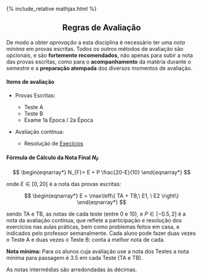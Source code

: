 {% include_relative mathjax.html %}

<h2 align="center"> Regras de Avaliação </h2>  

De modo a obter _aprovação_ a esta disciplina é necessário ter uma _nota mínima_ em provas escritas.
Todos os outros métodos de avaliação são opcionais, e são **fortemente recomendados**, não apenas para subir a nota das provas escritas, como para o **acompanhamento** da matéria durante o semestre e a **preparação atempada** dos diversos momentos de avaliação.

#### Items de avaliação

- Provas Escritas:
  - Teste A 
  - Teste B
  - Exame 1a Época / 2a Época

- Avaliação contínua:
  - Resolução de [Execícios](exercicios.md)

#### Fórmula de Cálculo da Nota Final $N_F$

$$
\begin{eqnarray*}
N_{F}= E + P \frac{20-E}{10} 
\end{eqnarray*}
$$

onde $E \in [0, 20]$ é a nota das provas escritas:

$$
\begin{eqnarray*}
E = \max\left\{ TA + TB,\ E1, \ E2 \right\} 
\end{eqnarray*}
$$

sendo TA e TB, as notas de cada teste (entre 0 e 10), e $P \in [-0.5 , 2]$ é a nota da avaliação contínua, que reflete a participação e resolução dos exercícios nas aulas práticas, bem como problemas feitos em casa, e indicados pelo professor semanalmente.
Cada aluno pode fazer duas vezes o Teste A e duas vezes o Teste B: conta a melhor nota de cada.

**Nota mínima:** Para os alunos cuja avaliação use a nota dos Testes a nota mínima para passagem é 3.5 em cada Teste (TA e TB). 

As notas intermédias são arredondadas às décimas.
